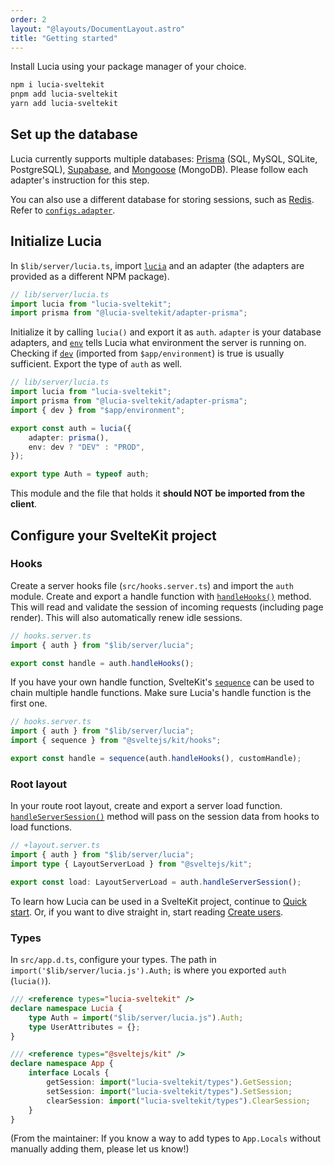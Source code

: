 ```yaml
---
order: 2
layout: "@layouts/DocumentLayout.astro"
title: "Getting started"
---
```


Install Lucia using your package manager of your choice.

```bash
npm i lucia-sveltekit
pnpm add lucia-sveltekit
yarn add lucia-sveltekit
```

## Set up the database

Lucia currently supports multiple databases: [Prisma](/learn/adapters/prisma) (SQL, MySQL, SQLite, PostgreSQL), [Supabase](/learn/adapters/supabase), and [Mongoose](/learn/adapters/mongoose) (MongoDB). Please follow each adapter's instruction for this step.

You can also use a different database for storing sessions, such as [Redis](/learn/session-adapters/redis). Refer to [`configs.adapter`](/reference/configure/lucia-configurations#adapter).

## Initialize Lucia

In `$lib/server/lucia.ts`, import [`lucia`](/reference/api/server-api#lucia) and an adapter (the adapters are provided as a different NPM package).

```ts
// lib/server/lucia.ts
import lucia from "lucia-sveltekit";
import prisma from "@lucia-sveltekit/adapter-prisma";
```

Initialize it by calling `lucia()` and export it as `auth`. `adapter` is your database adapters, and [`env`](/reference/configure/lucia-configurations#env) tells Lucia what environment the server is running on. Checking if [`dev`](https://kit.svelte.dev/docs/modules#$app-environment-dev) (imported from `$app/environment`) is true is usually sufficient. Export the type of `auth` as well.

```ts
// lib/server/lucia.ts
import lucia from "lucia-sveltekit";
import prisma from "@lucia-sveltekit/adapter-prisma";
import { dev } from "$app/environment";

export const auth = lucia({
    adapter: prisma(),
    env: dev ? "DEV" : "PROD",
});

export type Auth = typeof auth;
```

This module and the file that holds it **should NOT be imported from the client**.

## Configure your SvelteKit project

### Hooks

Create a server hooks file (`src/hooks.server.ts`) and import the `auth` module. Create and export a handle function with [`handleHooks()`](/reference/api/server-api#handlehooks) method. This will read and validate the session of incoming requests (including page render). This will also automatically renew idle sessions.

```ts
// hooks.server.ts
import { auth } from "$lib/server/lucia";

export const handle = auth.handleHooks();
```

If you have your own handle function, SvelteKit's [`sequence`](https://kit.svelte.dev/docs/modules#sveltejs-kit-hooks-sequence) can be used to chain multiple handle functions. Make sure Lucia's handle function is the first one.

```ts
// hooks.server.ts
import { auth } from "$lib/server/lucia";
import { sequence } from "@sveltejs/kit/hooks";

export const handle = sequence(auth.handleHooks(), customHandle);
```

### Root layout

In your route root layout, create and export a server load function. [`handleServerSession()`](/reference/api/server-api#handleserversession) method will pass on the session data from hooks to load functions.

```ts
// +layout.server.ts
import { auth } from "$lib/server/lucia";
import type { LayoutServerLoad } from "@sveltejs/kit";

export const load: LayoutServerLoad = auth.handleServerSession();
```

To learn how Lucia can be used in a SvelteKit project, continue to [Quick start](/learn/start-here/quick-start). Or, if you want to dive straight in, start reading [Create users](/learn/basics/create-users).

### Types

In `src/app.d.ts`, configure your types. The path in `import('$lib/server/lucia.js').Auth;` is where you exported `auth` (`lucia()`).

```ts
/// <reference types="lucia-sveltekit" />
declare namespace Lucia {
    type Auth = import("$lib/server/lucia.js").Auth;
    type UserAttributes = {};
}

/// <reference types="@sveltejs/kit" />
declare namespace App {
    interface Locals {
        getSession: import("lucia-sveltekit/types").GetSession;
        setSession: import("lucia-sveltekit/types").SetSession;
        clearSession: import("lucia-sveltekit/types").ClearSession;
    }
}
```

(From the maintainer: If you know a way to add types to `App.Locals` without manually adding them, please let us know!)
